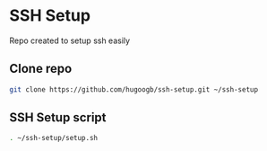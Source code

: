 # SSH Setup

Repo created to setup ssh easily

## Clone repo

```sh
git clone https://github.com/hugoogb/ssh-setup.git ~/ssh-setup
```

## SSH Setup script

```sh
. ~/ssh-setup/setup.sh
```
